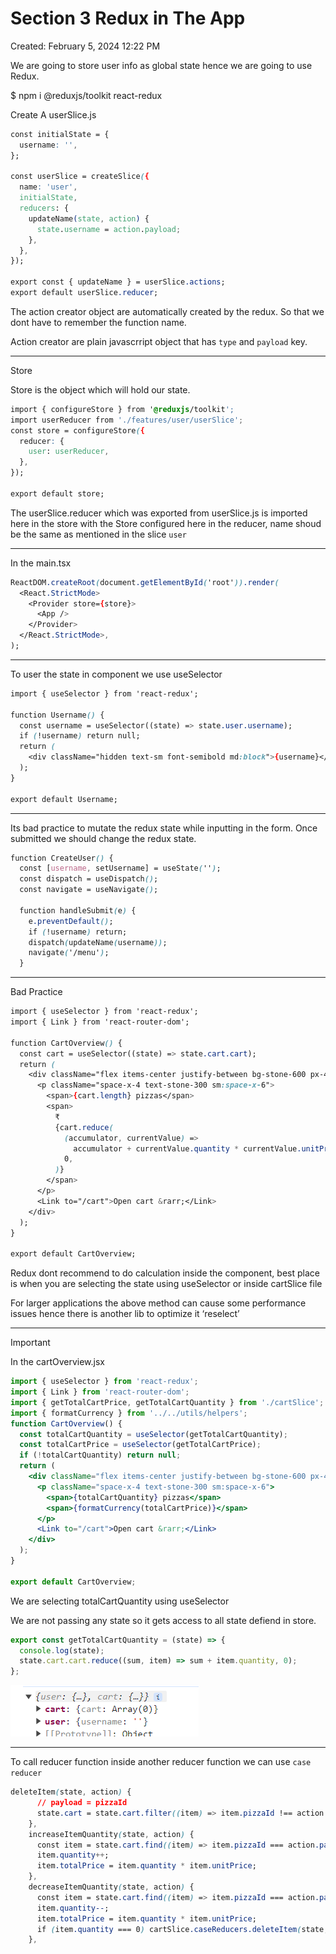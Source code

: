 # Section 3 Redux in The App

Created: February 5, 2024 12:22 PM

We are going to store user info as global state hence we are going to use Redux.

$ npm i @reduxjs/toolkit react-redux

Create A userSlice.js

```css
const initialState = {
  username: '',
};

const userSlice = createSlice({
  name: 'user',
  initialState,
  reducers: {
    updateName(state, action) {
      state.username = action.payload;
    },
  },
});

export const { updateName } = userSlice.actions;
export default userSlice.reducer;
```

The action creator object are automatically created by the redux. So that we dont have to remember the function name.

Action creator are plain javascrript object that has `type`  and `payload`  key.

---

Store

Store is the object which will hold our state.

```css
import { configureStore } from '@reduxjs/toolkit';
import userReducer from './features/user/userSlice';
const store = configureStore({
  reducer: {
    user: userReducer,
  },
});

export default store;
```

The userSlice.reducer which was exported from userSlice.js is imported here in the store with the Store configured here in the reducer, name shoud be the same as mentioned in the slice `user`  

---

In the main.tsx

```css
ReactDOM.createRoot(document.getElementById('root')).render(
  <React.StrictMode>
    <Provider store={store}>
      <App />
    </Provider>
  </React.StrictMode>,
);
```

---

To user the state in component we use useSelector

```css
import { useSelector } from 'react-redux';

function Username() {
  const username = useSelector((state) => state.user.username);
  if (!username) return null;
  return (
    <div className="hidden text-sm font-semibold md:block">{username}</div>
  );
}

export default Username;
```

---

Its bad practice to mutate the redux state while inputting in the form. Once submitted we should change the redux state.

```css
function CreateUser() {
  const [username, setUsername] = useState('');
  const dispatch = useDispatch();
  const navigate = useNavigate();

  function handleSubmit(e) {
    e.preventDefault();
    if (!username) return;
    dispatch(updateName(username));
    navigate('/menu');
  }
```

---

Bad Practice

```css
import { useSelector } from 'react-redux';
import { Link } from 'react-router-dom';

function CartOverview() {
  const cart = useSelector((state) => state.cart.cart);
  return (
    <div className="flex items-center justify-between bg-stone-600 px-4 py-4 uppercase text-stone-200 sm:px-6 md:text-base">
      <p className="space-x-4 text-stone-300 sm:space-x-6">
        <span>{cart.length} pizzas</span>
        <span>
          ₹
          {cart.reduce(
            (accumulator, currentValue) =>
              accumulator + currentValue.quantity * currentValue.unitPrice,
            0,
          )}
        </span>
      </p>
      <Link to="/cart">Open cart &rarr;</Link>
    </div>
  );
}

export default CartOverview;
```

Redux dont recommend to do calculation inside the component, best place is when you are selecting the state using useSelector or inside cartSlice file

For larger applications the above method can cause some performance issues hence there is another lib to optimize it ‘reselect’

---

Important

In the cartOverview.jsx

```jsx
import { useSelector } from 'react-redux';
import { Link } from 'react-router-dom';
import { getTotalCartPrice, getTotalCartQuantity } from './cartSlice';
import { formatCurrency } from '../../utils/helpers';
function CartOverview() {
  const totalCartQuantity = useSelector(getTotalCartQuantity);
  const totalCartPrice = useSelector(getTotalCartPrice);
  if (!totalCartQuantity) return null;
  return (
    <div className="flex items-center justify-between bg-stone-600 px-4 py-4 uppercase text-stone-200 sm:px-6 md:text-base">
      <p className="space-x-4 text-stone-300 sm:space-x-6">
        <span>{totalCartQuantity} pizzas</span>
        <span>{formatCurrency(totalCartPrice)}</span>
      </p>
      <Link to="/cart">Open cart &rarr;</Link>
    </div>
  );
}

export default CartOverview;
```

We are selecting totalCartQuantity using useSelector

We are not passing any state so it gets access to all state defiend in store.

```jsx
export const getTotalCartQuantity = (state) => {
  console.log(state);
  state.cart.cart.reduce((sum, item) => sum + item.quantity, 0);
};
```

![Untitled](Section%203%20Redux%20in%20The%20App%2017c92d007b514ea38a22725f7bfcc640/Untitled.png)

---

To call reducer function inside another reducer function we can use `case reducer` 

```css
deleteItem(state, action) {
      // payload = pizzaId
      state.cart = state.cart.filter((item) => item.pizzaId !== action.payload);
    },
    increaseItemQuantity(state, action) {
      const item = state.cart.find((item) => item.pizzaId === action.payload);
      item.quantity++;
      item.totalPrice = item.quantity * item.unitPrice;
    },
    decreaseItemQuantity(state, action) {
      const item = state.cart.find((item) => item.pizzaId === action.payload);
      item.quantity--;
      item.totalPrice = item.quantity * item.unitPrice;
      if (item.quantity === 0) cartSlice.caseReducers.deleteItem(state, action);
    },
```